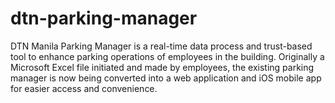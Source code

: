 # dtn-parking-manager
DTN Manila Parking Manager is a real-time data process and trust-based tool to enhance parking operations of employees in the building. Originally a Microsoft Excel file initiated and made by employees, the existing parking manager is now being converted into a web application and iOS mobile app for easier access and convenience.
